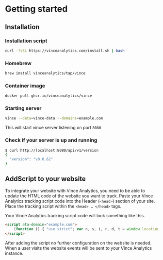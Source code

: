 # Getting started


## Installation


### Installation script
```bash
curl -fsSL https://vinceanalytics.com/install.sh | bash
```

### Homebrew
```bash
brew install vinceanalytics/tap/vince
```
### Container image
```bash
docker pull ghcr.io/vinceanalytics/vince
```


### Starting server

```bash
vince --data=vince-data --domains=example.com
```

This will start vince server listening on port `8080`

### Check if your server is up and running

```bash
$ curl http://localhost:8080/api/v1/version
{
  "version": "v0.0.62"
}
```

## AddScript to your website

To integrate your website with Vince Analytics, you need to be able to update the HTML code of the website you want to track. Paste your Vince Analytics tracking script code into the Header (`<head>`) section of your site. Place the tracking script within the `<head> … </head>` tags.

Your Vince Analytics tracking script code will look something like this.

```html
<script ata-domain="example.com">
    (function () { "use strict"; var n, s, i, r, d, t = window.location, e = window.document, c = e.currentScript, h = c.getAttribute("data-api") || u(c); function l(e) { console.warn("Ignoring Event: " + e) } function u(e) { return new URL(e.src).origin + "/api/event" } function a(n, s) { if (/^localhost$|^127(\.[0-9]+){0,2}\.[0-9]+$|^\[::1?\]$/.test(t.hostname) || t.protocol === "file:") return l("localhost"); if (window._phantom || window.__nightmare || window.navigator.webdriver || window.Cypress) return; try { if (window.localStorage.vince_ignore === "true") return l("localStorage flag") } catch { } var i, o = {}; o.n = n, o.u = t.href, o.d = c.getAttribute("data-domain"), o.r = e.referrer || null, o.w = window.innerWidth, s && s.meta && (o.m = JSON.stringify(s.meta)), s && s.props && (o.p = s.props), i = new XMLHttpRequest, i.open("POST", h, !0), i.setRequestHeader("Content-Type", "text/plain"), i.send(JSON.stringify(o)), i.onreadystatechange = function () { i.readyState === 4 && s && s.callback && s.callback() } } r = window.vince && window.vince.q || [], window.vince = a; for (n = 0; n < r.length; n++)a.apply(this, r[n]); function o() { if (i === t.pathname) return; i = t.pathname, a("pageview") } s = window.history, s.pushState && (d = s.pushState, s.pushState = function () { d.apply(this, arguments), o() }, window.addEventListener("popstate", o)); function m() { !i && e.visibilityState === "visible" && o() } e.visibilityState === "prerender" ? e.addEventListener("visibilitychange", m) : o() })()
</script>
```


After adding the script no further configuration on the website is needed. When a user visits the website events will be sent to your Vince Analytics instance.